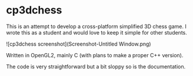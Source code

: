 # cp3dchess
This is an attempt to develop a cross-platform simplified 3D chess game.
I wrote this as a student and would love to keep it simple for other students.

![cp3dchess screenshot](Screenshot-Untitled Window.png)

Written in OpenGL2, mainly C (with plans to make a proper C++ version).

The code is very straightforward but a bit sloppy so is the documentation.
